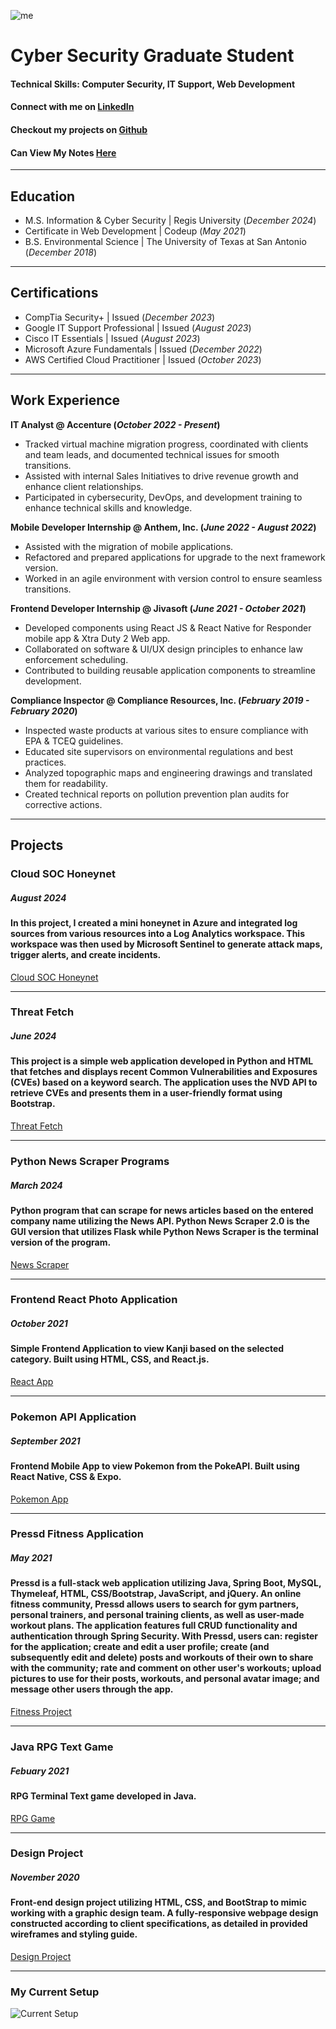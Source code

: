 ![me](./pic.png)
# Cyber Security Graduate Student

#### Technical Skills: Computer Security, IT Support, Web Development
#### Connect with me on [LinkedIn](https://www.linkedin.com/in/chrisagold/)
#### Checkout my projects on [Github](https://github.com/csgol)
#### Can View My Notes [Here](https://csgol.github.io/notes/)

----

## Education							       		
- M.S. Information & Cyber Security | Regis University (_December 2024_)
- Certificate in Web Development | Codeup (_May 2021_)      		
- B.S. Environmental Science | The University of Texas at San Antonio (_December 2018_)

----

## Certifications							       		
- CompTia Security+ | Issued (_December 2023_)
- Google IT Support Professional | Issued (_August 2023_)
- Cisco IT Essentials | Issued (_August 2023_)
- Microsoft Azure Fundamentals | Issued (_December 2022_)
- AWS Certified Cloud Practitioner | Issued (_October 2023_)            		

----

## Work Experience
**IT Analyst @ Accenture (_October 2022 - Present_)**
- Tracked virtual machine migration progress, coordinated with clients and team leads, and documented technical issues for smooth transitions.
- Assisted with internal Sales Initiatives to drive revenue growth and enhance client relationships. 
- Participated in cybersecurity, DevOps, and development training to enhance technical skills and knowledge.

**Mobile Developer Internship @ Anthem, Inc. (_June 2022 - August 2022_)**
- Assisted with the migration of mobile applications.
- Refactored and prepared applications for upgrade to the next framework version.
- Worked in an agile environment with version control to ensure seamless transitions.

**Frontend Developer Internship @ Jivasoft (_June 2021 - October 2021_)**
- Developed components using React JS & React Native for Responder mobile app & Xtra Duty 2 Web app.
- Collaborated on software & UI/UX design principles to enhance law enforcement scheduling.
- Contributed to building reusable application components to streamline development.

**Compliance Inspector @ Compliance Resources, Inc. (_February 2019 - February 2020_)**
- Inspected waste products at various sites to ensure compliance with EPA & TCEQ guidelines.
- Educated site supervisors on environmental regulations and best practices.
- Analyzed topographic maps and engineering drawings and translated them for readability.
- Created technical reports on pollution prevention plan audits for corrective actions.

----

## Projects
### Cloud SOC Honeynet
##### August 2024
#### In this project, I created a mini honeynet in Azure and integrated log sources from various resources into a Log Analytics workspace. This workspace was then used by Microsoft Sentinel to generate attack maps, trigger alerts, and create incidents.
[Cloud SOC Honeynet](https://github.com/csgol/Cloud-SOC-Honeynet)

----

### Threat Fetch
##### June 2024
#### This project is a simple web application developed in Python and HTML that fetches and displays recent Common Vulnerabilities and Exposures (CVEs) based on a keyword search. The application uses the NVD API to retrieve CVEs and presents them in a user-friendly format using Bootstrap.
[Threat Fetch](https://github.com/csgol/ThreatFetch)

----

### Python News Scraper Programs
##### March 2024
#### Python program that can scrape for news articles based on the entered company name utilizing the News API. Python News Scraper 2.0 is the GUI version that utilizes Flask while Python News Scraper is the terminal version of the program.
[News Scraper](https://github.com/csgol/news-scraper-2.0)

----

### Frontend React Photo Application
##### October 2021
#### Simple Frontend Application to view Kanji based on the selected category. Built using HTML, CSS, and React.js.
[React App](https://github.com/csgol/react-kanji-project)

----

### Pokemon API Application
##### September 2021
#### Frontend Mobile App to view Pokemon from the PokeAPI. Built using React Native, CSS & Expo.
[Pokemon App](https://github.com/csgol/pokemon-api-react-native)

----

### Pressd Fitness Application
##### May 2021
#### Pressd is a full-stack web application utilizing Java, Spring Boot, MySQL, Thymeleaf, HTML, CSS/Bootstrap, JavaScript, and jQuery. An online fitness community, Pressd allows users to search for gym partners, personal trainers, and personal training clients, as well as user-made workout plans. The application features full CRUD functionality and authentication through Spring Security. With Pressd, users can: register for the application; create and edit a user profile; create (and subsequently edit and delete) posts and workouts of their own to share with the community; rate and comment on other user's workouts; upload pictures to use for their posts, workouts, and personal avatar image; and message other users through the app.
[Fitness Project](https://github.com/csgol/Pressed-Fitness-Project)

----

### Java RPG Text Game
##### Febuary 2021
#### RPG Terminal Text game developed in Java.
[RPG Game](https://github.com/csgol/Java-Console-RPG)

----

### Design Project
##### November 2020
#### Front-end design project utilizing HTML, CSS, and BootStrap to mimic working with a graphic design team. A fully-responsive webpage design constructed according to client specifications, as detailed in provided wireframes and styling guide.
[Design Project](https://github.com/csgol/Codeup-Design)

----
### My Current Setup
![Current Setup](./setup.jpg)
